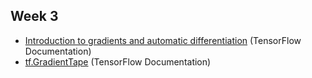 ## Week 3
- [Introduction to gradients and automatic differentiation](https://www.tensorflow.org/guide/autodiff) (TensorFlow Documentation)
- [tf.GradientTape](https://www.tensorflow.org/api_docs/python/tf/GradientTape) (TensorFlow Documentation)
